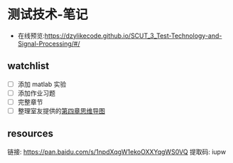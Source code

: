 # 测试技术-笔记

- 在线预览:https://dzylikecode.github.io/SCUT_3_Test-Technology-and-Signal-Processing/#/

## watchlist

- [ ] 添加 matlab 实验
- [ ] 添加作业习题
- [ ] 完整章节
- [ ] 整理室友提供的[第四章思维导图](https://gitmind.cn/app/doc/c588352607)

## resources

链接: https://pan.baidu.com/s/1npdXqgW1ekoOXXYqgWS0VQ 提取码: iupw